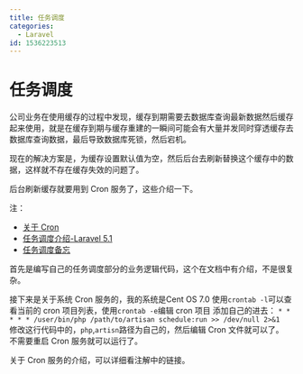 ```yaml
---
title: 任务调度
categories:
  - Laravel
id: 1536223513
---
```


# 任务调度

公司业务在使用缓存的过程中发现，缓存到期需要去数据库查询最新数据然后缓存起来使用，就是在缓存到期与缓存重建的一瞬间可能会有大量并发同时穿透缓存去数据库查询数据，最后导致数据库死锁，然后宕机。

现在的解决方案是，为缓存设置默认值为空，然后后台去刷新替换这个缓存中的数据，这样就不存在缓存失效的问题了。

后台刷新缓存就要用到 Cron 服务了，这些介绍一下。

注：  

* [关于 Cron](http://linuxtools-rst.readthedocs.io/zh_CN/latest/tool/crontab.html)
* [任务调度介绍-Laravel 5.1](http://d.laravel-china.org/docs/5.1/scheduling)
* [任务调度备忘](https://segmentfault.com/a/1190000004885302)

首先是编写自己的任务调度部分的业务逻辑代码，这个在文档中有介绍，不是很复杂。

接下来是关于系统 Cron 服务的，我的系统是Cent OS 7.0 使用`crontab -l`可以查看当前的 cron 项目列表，使用`crontab -e`编辑 cron 项目 添加自己的进去：
`* * * * * /user/bin/php /path/to/artisan schedule:run >> /dev/null 2>&1`  
修改这行代码中的，`php`,`artisn`路径为自己的，然后编辑 Cron 文件就可以了。
不需要重启 Cron 服务就可以运行了。

关于 Cron 服务的介绍，可以详细看注解中的链接。

